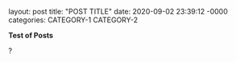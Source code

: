 layout: post
title: "POST TITLE"
date: 2020-09-02 23:39:12 -0000
categories: CATEGORY-1 CATEGORY-2

**Test of Posts**

?
